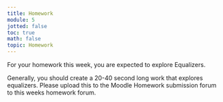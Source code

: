 ```yaml
---
title: Homework
module: 5
jotted: false
toc: true
math: false
topic: Homework
---
```


For your homework this week, you are expected to explore Equalizers.

Generally, you should create a 20-40 second long work that explores equalizers. Please upload this to the Moodle Homework submission forum to this weeks homework forum.
